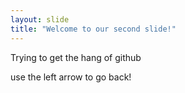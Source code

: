 ```yaml
---
layout: slide
title: "Welcome to our second slide!"
---
```

Trying to get the hang of github

use the left arrow to go back!
